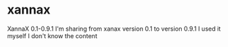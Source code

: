 # xannax
XannaX 0.1-0.9.1 
I'm sharing from xanax version 0.1 to version 0.9.1 I used it myself I don't know the content
